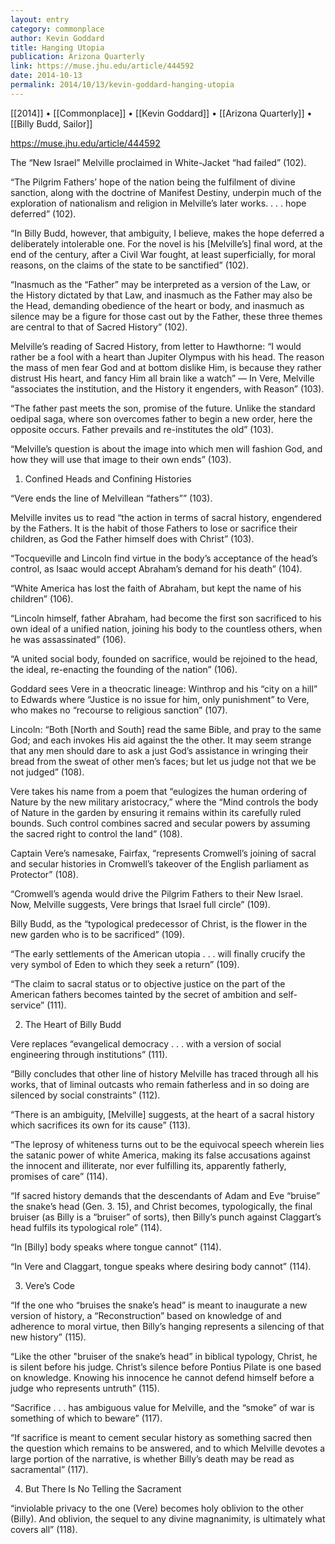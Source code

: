 ```yaml
---
layout: entry
category: commonplace
author: Kevin Goddard
title: Hanging Utopia
publication: Arizona Quarterly
link: https://muse.jhu.edu/article/444592
date: 2014-10-13
permalink: 2014/10/13/kevin-goddard-hanging-utopia
---
```


[[2014]] • [[Commonplace]] • [[Kevin Goddard]] • [[Arizona Quarterly]] • [[Billy Budd, Sailor]]

https://muse.jhu.edu/article/444592

The “New Israel” Melville proclaimed in White-Jacket “had failed” (102).  

“The Pilgrim Fathers’ hope of the nation being the fulfilment of divine sanction, along with the doctrine of Manifest Destiny, underpin much of the exploration of nationalism and religion in Melville’s later works. . . . hope deferred” (102).

“In Billy Budd, however, that ambiguity, I believe, makes the hope deferred a deliberately intolerable one. For the novel is his [Melville’s] final word, at the end of the century, after a Civil War fought, at least superficially, for moral reasons, on the claims of the state to be sanctified” (102).

“Inasmuch as the “Father” may be interpreted as a version of the Law, or the History dictated by that Law, and inasmuch as the Father may also be the Head, demanding obedience of the heart or body, and inasmuch as silence may be a figure for those cast out by the Father, these three themes are central to that of Sacred History” (102).

Melville’s reading of Sacred History, from letter to Hawthorne: “I would rather be a fool with a heart than Jupiter Olympus with his head. The reason the mass of men fear God and at bottom dislike Him, is because they rather distrust His heart, and fancy Him all brain like a watch” — In Vere, Melville “associates the institution, and the History it engenders, with Reason” (103).

“The father past meets the son, promise of the future. Unlike the standard oedipal saga, where son overcomes father to begin a new order, here the opposite occurs. Father prevails and re-institutes the old” (103).

“Melville’s question is about the image into which men will fashion God, and how they will use that image to their own ends” (103).


1. Confined Heads and Confining Histories

“Vere ends the line of Melvillean “fathers”” (103).

Melville invites us to read “the action in terms of sacral history, engendered by the Fathers. It is the habit of those Fathers to lose or sacrifice their children, as God the Father himself does with Christ” (103).

“Tocqueville and Lincoln find virtue in the body’s acceptance of the head’s control, as Isaac would accept Abraham’s demand for his death” (104).

“White America has lost the faith of Abraham, but kept the name of his children” (106).

“Lincoln himself, father Abraham, had become the first son sacrificed to his own ideal of a unified nation, joining his body to the countless others, when he was assassinated” (106).

“A united social body, founded on sacrifice, would be rejoined to the head, the ideal, re-enacting the founding of the nation” (106).

Goddard sees Vere in a theocratic lineage: Winthrop and his “city on a hill” to Edwards where “Justice is no issue for him, only punishment” to Vere, who makes no “recourse to religious sanction” (107).

Lincoln: “Both [North and South] read the same Bible, and pray to the same God; and each invokes His aid against the the other. It may seem strange that any men should dare to ask a just God’s assistance in wringing their bread from the sweat of other men’s faces; but let us judge not that we be not judged” (108).

Vere takes his name from a poem that “eulogizes the human ordering of Nature by the new military aristocracy,” where the “Mind controls the body of Nature in the garden by ensuring it remains within its carefully ruled bounds. Such control combines sacred and secular powers by assuming the sacred right to control the land” (108).

Captain Vere’s namesake, Fairfax, “represents Cromwell’s joining of sacral and secular histories in Cromwell’s takeover of the English parliament as Protector” (108).

“Cromwell’s agenda would drive the Pilgrim Fathers to their New Israel. Now, Melville suggests, Vere brings that Israel full circle” (109).

Billy Budd, as the “typological predecessor of Christ, is the flower in the new garden who is to be sacrificed” (109).

“The early settlements of the American utopia . . . will finally crucify the very symbol of Eden to which they seek a return” (109).

“The claim to sacral status or to objective justice on the part of the American fathers becomes tainted by the secret of ambition and self-service” (111).



2. The Heart of Billy Budd

Vere replaces “evangelical democracy . . . with a version of social engineering through institutions” (111).

“Billy concludes that other line of history Melville has traced through all his works, that of liminal outcasts who remain fatherless and in so doing are silenced by social constraints” (112).

“There is an ambiguity, [Melville] suggests, at the heart of a sacral history which sacrifices its own for its cause” (113).

“The leprosy of whiteness turns out to be the equivocal speech wherein lies the satanic power of white America, making its false accusations against the innocent and illiterate, nor ever fulfilling its, apparently fatherly, promises of care” (114).

“If sacred history demands that the descendants of Adam and Eve “bruise” the snake’s head (Gen. 3. 15), and Christ becomes, typologically, the final bruiser (as Billy is a “bruiser” of sorts), then Billy’s punch against Claggart’s head fulfils its typological role” (114).

“In [Billy] body speaks where tongue cannot” (114).

“In Vere and Claggart, tongue speaks where desiring body cannot” (114).



3. Vere’s Code

“If the one who “bruises the snake’s head” is meant to inaugurate a new version of history, a “Reconstruction” based on knowledge of and adherence to moral virtue, then Billy’s hanging represents a silencing of that new history” (115).

“Like the other "bruiser of the snake’s head” in biblical typology, Christ, he is silent before his judge. Christ’s silence before Pontius Pilate is one based on knowledge. Knowing his innocence he cannot defend himself before a judge who represents untruth” (115).

“Sacrifice . . . has ambiguous value for Melville, and the “smoke” of war is something of which to beware” (117).

“If sacrifice is meant to cement secular history as something sacred then the question which remains to be answered, and to which Melville devotes a large portion of the narrative, is whether Billy’s death may be read as sacramental” (117).




4. But There Is No Telling the Sacrament

“inviolable privacy to the one (Vere) becomes holy oblivion to the other (Billy). And oblivion, the sequel to any divine magnanimity, is ultimately what covers all” (118).
